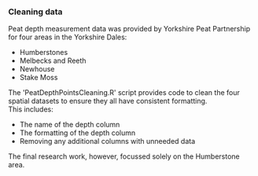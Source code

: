 ### Cleaning data

Peat depth measurement data was provided by Yorkshire Peat Partnership for four areas in the Yorkshire Dales:
* Humberstones
* Melbecks and Reeth
* Newhouse
* Stake Moss

The 'PeatDepthPointsCleaning.R' script provides code to clean the four spatial datasets to ensure they all have consistent formatting.  
This includes:
* The name of the depth column
* The formatting of the depth column
* Removing any additional columns with unneeded data

The final research work, however, focussed solely on the Humberstone area.  
